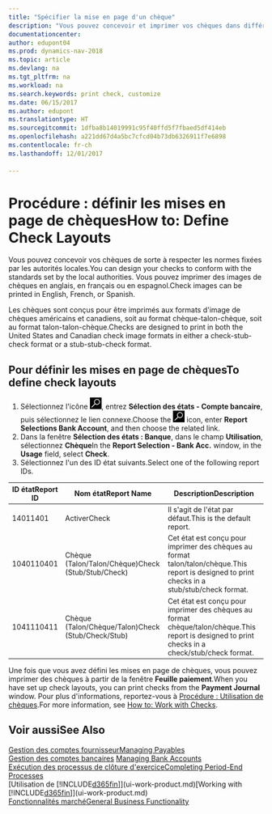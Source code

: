 ```yaml
---
title: "Spécifier la mise en page d'un chèque"
description: "Vous pouvez concevoir et imprimer vos chèques dans différents formats pour respecter des normes."
documentationcenter: 
author: edupont04
ms.prod: dynamics-nav-2018
ms.topic: article
ms.devlang: na
ms.tgt_pltfrm: na
ms.workload: na
ms.search.keywords: print check, customize
ms.date: 06/15/2017
ms.author: edupont
ms.translationtype: HT
ms.sourcegitcommit: 1dfba8b14019991c95f40ffd5f7fbaed5df414eb
ms.openlocfilehash: a221dd67d4a5bc7cfcd04b73db6326911f7e6898
ms.contentlocale: fr-ch
ms.lasthandoff: 12/01/2017

---
```

# <a name="how-to-define-check-layouts"></a><span data-ttu-id="2dbec-103">Procédure : définir les mises en page de chèques</span><span class="sxs-lookup"><span data-stu-id="2dbec-103">How to: Define Check Layouts</span></span>
<span data-ttu-id="2dbec-104">Vous pouvez concevoir vos chèques de sorte à respecter les normes fixées par les autorités locales.</span><span class="sxs-lookup"><span data-stu-id="2dbec-104">You can design your checks to conform with the standards set by the local authorities.</span></span> <span data-ttu-id="2dbec-105">Vous pouvez imprimer des images de chèques en anglais, en français ou en espagnol.</span><span class="sxs-lookup"><span data-stu-id="2dbec-105">Check images can be printed in English, French, or Spanish.</span></span>

<span data-ttu-id="2dbec-106">Les chèques sont conçus pour être imprimés aux formats d'image de chèques américains et canadiens, soit au format chèque-talon-chèque, soit au format talon-talon-chèque.</span><span class="sxs-lookup"><span data-stu-id="2dbec-106">Checks are designed to print in both the United States and Canadian check image formats in either a check-stub-check format or a stub-stub-check format.</span></span>

## <a name="to-define-check-layouts"></a><span data-ttu-id="2dbec-107">Pour définir les mises en page de chèques</span><span class="sxs-lookup"><span data-stu-id="2dbec-107">To define check layouts</span></span>
1. <span data-ttu-id="2dbec-108">Sélectionnez l'icône ![Page ou état pour la recherche](media/ui-search/search_small.png "icône Page ou état pour la recherche"), entrez **Sélection des états - Compte bancaire**, puis sélectionnez le lien connexe.</span><span class="sxs-lookup"><span data-stu-id="2dbec-108">Choose the ![Search for Page or Report](media/ui-search/search_small.png "Search for Page or Report icon") icon, enter **Report Selections Bank Account**, and then choose the related link.</span></span>
2. <span data-ttu-id="2dbec-109">Dans la fenêtre **Sélection des états : Banque**, dans le champ **Utilisation**, sélectionnez **Chèque**</span><span class="sxs-lookup"><span data-stu-id="2dbec-109">In the **Report Selection - Bank Acc.** window, in the **Usage** field, select **Check**.</span></span>
3. <span data-ttu-id="2dbec-110">Sélectionnez l'un des ID état suivants.</span><span class="sxs-lookup"><span data-stu-id="2dbec-110">Select one of the following report IDs.</span></span>

| <span data-ttu-id="2dbec-111">ID état</span><span class="sxs-lookup"><span data-stu-id="2dbec-111">Report ID</span></span> | <span data-ttu-id="2dbec-112">Nom état</span><span class="sxs-lookup"><span data-stu-id="2dbec-112">Report Name</span></span> | <span data-ttu-id="2dbec-113">Description</span><span class="sxs-lookup"><span data-stu-id="2dbec-113">Description</span></span> |
| --- | --- | --- |
| <span data-ttu-id="2dbec-114">1401</span><span class="sxs-lookup"><span data-stu-id="2dbec-114">1401</span></span> |<span data-ttu-id="2dbec-115">Activer</span><span class="sxs-lookup"><span data-stu-id="2dbec-115">Check</span></span> |<span data-ttu-id="2dbec-116">Il s'agit de l'état par défaut.</span><span class="sxs-lookup"><span data-stu-id="2dbec-116">This is the default report.</span></span> |
| <span data-ttu-id="2dbec-117">10401</span><span class="sxs-lookup"><span data-stu-id="2dbec-117">10401</span></span> |<span data-ttu-id="2dbec-118">Chèque (Talon/Talon/Chèque)</span><span class="sxs-lookup"><span data-stu-id="2dbec-118">Check (Stub/Stub/Check)</span></span> |<span data-ttu-id="2dbec-119">Cet état est conçu pour imprimer des chèques au format talon/talon/chèque.</span><span class="sxs-lookup"><span data-stu-id="2dbec-119">This report is designed to print checks in a stub/stub/check format.</span></span> |
| <span data-ttu-id="2dbec-120">10411</span><span class="sxs-lookup"><span data-stu-id="2dbec-120">10411</span></span> |<span data-ttu-id="2dbec-121">Chèque (Talon/Chèque/Talon)</span><span class="sxs-lookup"><span data-stu-id="2dbec-121">Check (Stub/Check/Stub)</span></span> |<span data-ttu-id="2dbec-122">Cet état est conçu pour imprimer des chèques au format chèque/talon/chèque.</span><span class="sxs-lookup"><span data-stu-id="2dbec-122">This report is designed to print checks in a check/stub/check format.</span></span> |

<span data-ttu-id="2dbec-123">Une fois que vous avez défini les mises en page de chèques, vous pouvez imprimer des chèques à partir de la fenêtre **Feuille paiement**.</span><span class="sxs-lookup"><span data-stu-id="2dbec-123">When you have set up check layouts, you can print checks from the **Payment Journal** window.</span></span> <span data-ttu-id="2dbec-124">Pour plus d'informations, reportez-vous à [Procédure : Utilisation de chèques](payables-how-work-checks.md).</span><span class="sxs-lookup"><span data-stu-id="2dbec-124">For more information, see [How to: Work with Checks](payables-how-work-checks.md).</span></span>

## <a name="see-also"></a><span data-ttu-id="2dbec-125">Voir aussi</span><span class="sxs-lookup"><span data-stu-id="2dbec-125">See Also</span></span>
[<span data-ttu-id="2dbec-126">Gestion des comptes fournisseur</span><span class="sxs-lookup"><span data-stu-id="2dbec-126">Managing Payables</span></span>](payables-manage-payables.md)  
<span data-ttu-id="2dbec-127">[Gestion des comptes bancaires](bank-manage-bank-accounts.md) </span><span class="sxs-lookup"><span data-stu-id="2dbec-127">[Managing Bank Accounts](bank-manage-bank-accounts.md) </span></span>  
[<span data-ttu-id="2dbec-128">Exécution des processus de clôture d'exercice</span><span class="sxs-lookup"><span data-stu-id="2dbec-128">Completing Period-End Processes</span></span>](year-how-complete-period-end-processes.md)  
<span data-ttu-id="2dbec-129">[Utilisation de [!INCLUDE[d365fin](includes/d365fin_md.md)]](ui-work-product.md)</span><span class="sxs-lookup"><span data-stu-id="2dbec-129">[Working with [!INCLUDE[d365fin](includes/d365fin_md.md)]](ui-work-product.md)</span></span>  
[<span data-ttu-id="2dbec-130">Fonctionnalités marché</span><span class="sxs-lookup"><span data-stu-id="2dbec-130">General Business Functionality</span></span>](ui-across-business-areas.md)

